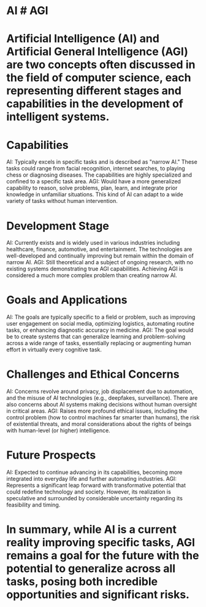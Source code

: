 # AI # AGI
# Artificial Intelligence (AI) and Artificial General Intelligence (AGI) are two concepts often discussed in the field of computer science, each representing different stages and capabilities in the development of intelligent systems.

# Capabilities
AI: Typically excels in specific tasks and is described as "narrow AI." These tasks could range from facial recognition, internet searches, to playing chess or diagnosing diseases. The capabilities are highly specialized and confined to a specific task area.
AGI: Would have a more generalized capability to reason, solve problems, plan, learn, and integrate prior knowledge in unfamiliar situations. This kind of AI can adapt to a wide variety of tasks without human intervention.

# Development Stage
AI: Currently exists and is widely used in various industries including healthcare, finance, automotive, and entertainment. The technologies are well-developed and continually improving but remain within the domain of narrow AI.
AGI: Still theoretical and a subject of ongoing research, with no existing systems demonstrating true AGI capabilities. Achieving AGI is considered a much more complex problem than creating narrow AI.

# Goals and Applications
AI: The goals are typically specific to a field or problem, such as improving user engagement on social media, optimizing logistics, automating routine tasks, or enhancing diagnostic accuracy in medicine.
AGI: The goal would be to create systems that can generalize learning and problem-solving across a wide range of tasks, essentially replacing or augmenting human effort in virtually every cognitive task.
# Challenges and Ethical Concerns
AI: Concerns revolve around privacy, job displacement due to automation, and the misuse of AI technologies (e.g., deepfakes, surveillance). There are also concerns about AI systems making decisions without human oversight in critical areas.
AGI: Raises more profound ethical issues, including the control problem (how to control machines far smarter than humans), the risk of existential threats, and moral considerations about the rights of beings with human-level (or higher) intelligence.

# Future Prospects
AI: Expected to continue advancing in its capabilities, becoming more integrated into everyday life and further automating industries.
AGI: Represents a significant leap forward with transformative potential that could redefine technology and society. However, its realization is speculative and surrounded by considerable uncertainty regarding its feasibility and timing.

# In summary, while AI is a current reality improving specific tasks, AGI remains a goal for the future with the potential to generalize across all tasks, posing both incredible opportunities and significant risks.
